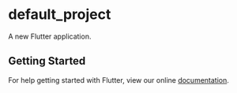 # default_project

A new Flutter application.

## Getting Started

For help getting started with Flutter, view our online
[documentation](https://flutter.io/).
